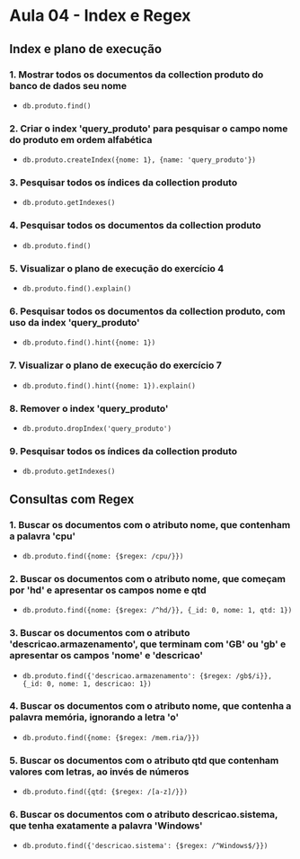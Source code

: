 # Aula 04 - Index e Regex

## Index e plano de execução

### 1. Mostrar todos os documentos da collection produto do banco de dados seu nome

- `db.produto.find()`

### 2. Criar o index 'query_produto' para pesquisar o campo nome do produto em ordem alfabética

- `db.produto.createIndex({nome: 1}, {name: 'query_produto'})`

### 3. Pesquisar todos os índices da collection produto

- `db.produto.getIndexes()`

### 4. Pesquisar todos os documentos da collection produto

- `db.produto.find()`

### 5. Visualizar o plano de execução do exercício 4

- `db.produto.find().explain()`

### 6. Pesquisar todos os documentos da collection produto, com uso da index 'query_produto'

- `db.produto.find().hint({nome: 1})`

### 7. Visualizar o plano de execução do exercício 7

- `db.produto.find().hint({nome: 1}).explain()`

### 8. Remover o index 'query_produto'

- `db.produto.dropIndex('query_produto')`

### 9. Pesquisar todos os índices da collection produto

- `db.produto.getIndexes()`

## Consultas com Regex

### 1. Buscar os documentos com o atributo nome,  que contenham a palavra 'cpu'

- `db.produto.find({nome: {$regex: /cpu/}})`

### 2. Buscar os documentos  com o atributo nome, que começam por 'hd' e apresentar os campos nome e qtd

- `db.produto.find({nome: {$regex: /^hd/}}, {_id: 0, nome: 1, qtd: 1})`

### 3. Buscar os documentos  com o atributo 'descricao.armazenamento', que terminam com 'GB' ou 'gb' e apresentar os campos 'nome' e 'descricao'

- `db.produto.find({'descricao.armazenamento': {$regex: /gb$/i}}, {_id: 0, nome: 1, descricao: 1})`

### 4. Buscar os documentos  com o atributo nome, que contenha a palavra memória, ignorando a letra 'o'

- `db.produto.find({nome: {$regex: /mem.ria/}})`

### 5. Buscar os documentos  com o atributo qtd  que contenham valores com letras, ao invés de números

- `db.produto.find({qtd: {$regex: /[a-z]/}})`

### 6. Buscar os documentos com o atributo descricao.sistema, que tenha exatamente a palavra 'Windows'

- `db.produto.find({'descricao.sistema': {$regex: /^Windows$/}})`
